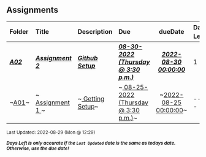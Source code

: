 ## Assignments

| Folder | Title | Description | Due | dueDate | Days Left<sup>*</sup> |
|:------|:------|:------|:------|:-----:|-----|
| ***<a href="https://github.com/rugbyprof/5443-Spatial-DB/tree/master/Assignments/A02">A02</a>*** | ***<a href="https://github.com/rugbyprof/5443-Spatial-DB/tree/master/Assignments/A02"> Assignment 2 </a>*** | ***<a href="https://github.com/rugbyprof/5443-Spatial-DB/tree/master/Assignments/A02"> Github Setup</a>*** | ***<a href="https://github.com/rugbyprof/5443-Spatial-DB/tree/master/Assignments/A02"> 08-30-2022 (Thursday @ 3:30 p.m.)</a>*** | ***<a href="https://github.com/rugbyprof/5443-Spatial-DB/tree/master/Assignments/A02">2022-08-30 00:00:00</a>*** | 1 |
| ~<a href="https://github.com/rugbyprof/5443-Spatial-DB/tree/master/Assignments/A01">A01</a>~ | ~<a href="https://github.com/rugbyprof/5443-Spatial-DB/tree/master/Assignments/A01"> Assignment 1 </a>~ | ~<a href="https://github.com/rugbyprof/5443-Spatial-DB/tree/master/Assignments/A01"> Getting Setup</a>~ | ~<a href="https://github.com/rugbyprof/5443-Spatial-DB/tree/master/Assignments/A01"> 08-25-2022 (Thursday @ 3:30 p.m.)</a>~ | ~<a href="https://github.com/rugbyprof/5443-Spatial-DB/tree/master/Assignments/A01">2022-08-25 00:00:00</a>~ | ---- |

<sup>Last Updated: 2022-08-29 (Mon @ 12:29)</sup> 

<sup>***Days Left is only accurate if the `Last Updated` date is the same as todays date. Otherwise, use the due date!***</sup> 